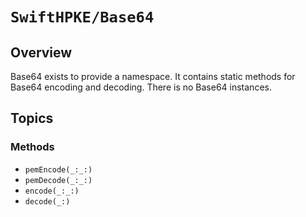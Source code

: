 # ``SwiftHPKE/Base64``

## Overview

Base64 exists to provide a namespace. It contains static methods for Base64 encoding and decoding. There is no Base64 instances.

## Topics

### Methods

- ``pemEncode(_:_:)``
- ``pemDecode(_:_:)``
- ``encode(_:_:)``
- ``decode(_:)``
